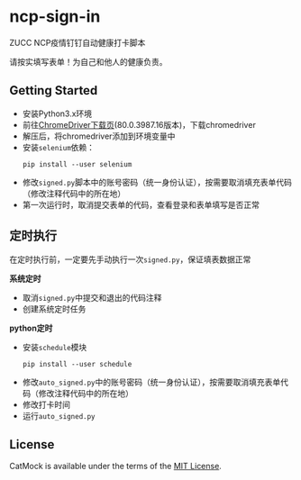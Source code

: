 # ncp-sign-in
ZUCC NCP疫情钉钉自动健康打卡脚本

请按实填写表单！为自己和他人的健康负责。

## Getting Started
- 安装Python3.x环境
- 前往[ChromeDriver下载页](http://chromedriver.storage.googleapis.com/index.html?path=80.0.3987.16/)(80.0.3987.16版本)，下载chromedriver
- 解压后，将chromedriver添加到环境变量中
- 安装`selenium`依赖：
  ```
  pip install --user selenium
  ```
- 修改`signed.py`脚本中的账号密码（统一身份认证），按需要取消填充表单代码（修改注释代码中的所在地）
- 第一次运行时，取消提交表单的代码，查看登录和表单填写是否正常

## 定时执行
在定时执行前，一定要先手动执行一次`signed.py`，保证填表数据正常

**系统定时**
- 取消`signed.py`中提交和退出的代码注释
- 创建系统定时任务

**python定时**
- 安装`schedule`模块
  ```
  pip install --user schedule
  ```
- 修改`auto_signed.py`中的账号密码（统一身份认证），按需要取消填充表单代码（修改注释代码中的所在地）
- 修改打卡时间
- 运行`auto_signed.py`

## License
CatMock is available under the terms of the [MIT License](https://opensource.org/licenses/MIT).

